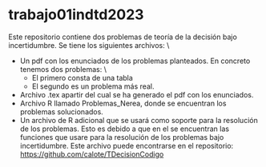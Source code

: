 # trabajo01indtd2023
Este repositorio contiene dos problemas de teoría de la decisión bajo incertidumbre.
Se tiene los siguientes archivos: \
- Un pdf con los enunciados de los problemas planteados. En concreto tenemos dos problemas: \
    + El primero consta de una tabla
    + El segundo es un problema más real.
- Archivo .tex apartir del cual se ha generado el pdf con los enunciados.
- Archivo R llamado Problemas_Nerea, donde se encuentran los problemas solucionados.
- Un archivo de R adicional que se usará como soporte para la resolución de los problemas. Esto es debido a que en el se encuentran las funciones que usare para la resolución de los problemas bajo incertidumbre. Este archivo puede encontrarse en el repositorio: https://github.com/calote/TDecisionCodigo 

